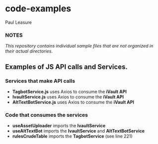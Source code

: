 # code-examples
Paul Leasure

### NOTES
_This repository contains individual sample files that are not organized in their actual directories._

## Examples of JS API calls and Services.
### Services that make API calls
- **TagbotService.js** uses Axios to consume the **iVault API**
- **IvaultService.js** uses Axios to consume the **iVault API**
- **AltTextBotService.js** uses Axios to consume the **iVault API**

### Code that consumes the services
- **useAssetUploader** imports the **IvaultService**
- **useAltTextBot** imports the **IvaultService** and **AltTextBotService**
- **rulesCrudeTable** imports the **TagbotService** (see line 221)


